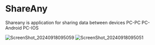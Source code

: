 # ShareAny
Shareany is application for sharing data between devices PC-PC PC-Android PC-IOS 

![ScreenShot_20240918095059](https://github.com/user-attachments/assets/357d347b-6231-42f8-a414-a374c8e6bacc)
![ScreenShot_20240918095051](https://github.com/user-attachments/assets/3e74d225-f11f-46cb-84ce-eb40b25a9f6b)
